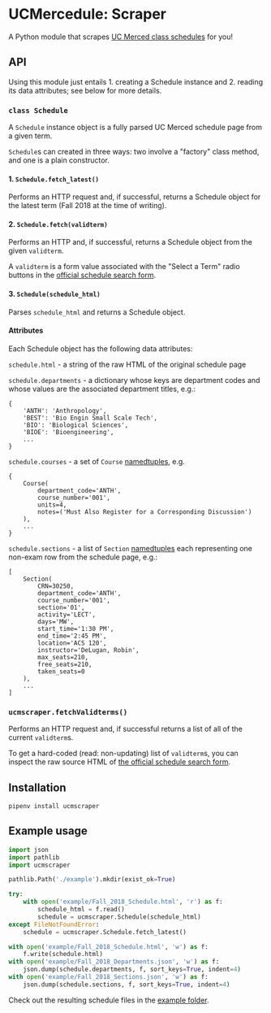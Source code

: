 # UCMercedule: Scraper
A Python module that scrapes [UC Merced class schedules][1] for you!

## API
Using this module just entails 1. creating a Schedule instance and 2. reading
its data attributes; see below for more details.

### `class Schedule`
A `Schedule` instance object is a fully parsed UC Merced schedule page from a
given term.

`Schedule`s can created in three ways: two involve a "factory" class method, and
one is a plain constructor.

#### 1. `Schedule.fetch_latest()`
Performs an HTTP request and, if successful, returns a Schedule object for the
latest term (Fall 2018 at the time of writing).

#### 2. `Schedule.fetch(validterm)`
Performs an HTTP and, if successful, returns a Schedule object from the given
`validterm`.

A `validterm` is a form value associated with the "Select a Term" radio buttons
in the [official schedule search form][1].

#### 3. `Schedule(schedule_html)`
Parses `schedule_html` and returns a Schedule object.

#### Attributes
Each Schedule object has the following data attributes:

`schedule.html` - a string of the raw HTML of the original schedule page

`schedule.departments` - a dictionary whose keys are department codes and whose
values are the associated department titles, e.g.:
```
{
    'ANTH': 'Anthropology',
    'BEST': 'Bio Engin Small Scale Tech',
    'BIO': 'Biological Sciences',
    'BIOE': 'Bioengineering',
    ...
}
```

`schedule.courses` - a set of `Course` [namedtuples](2), e.g.
```
{
    Course(
        department_code='ANTH',
        course_number='001',
        units=4,
        notes=('Must Also Register for a Corresponding Discussion')
    ),
    ...
}
```

`schedule.sections` - a list of `Section` [namedtuples](2) each representing one
non-exam row from the schedule page, e.g.:
```
[
    Section(
        CRN=30250,
        department_code='ANTH',
        course_number='001',
        section='01',
        activity='LECT',
        days='MW',
        start_time='1:30 PM',
        end_time='2:45 PM',
        location='ACS 120',
        instructor='DeLugan, Robin',
        max_seats=210,
        free_seats=210,
        taken_seats=0
    ),
    ...
]
```

### `ucmscraper.fetchValidterms()`
Performs an HTTP request and, if successful returns a list of all of the current
`validterm`s.

To get a hard-coded (read: non-updating) list of `validterm`s, you can inspect
the raw source HTML of [the official schedule search form][1].


## Installation
```
pipenv install ucmscraper
```

## Example usage
```python
import json
import pathlib
import ucmscraper

pathlib.Path('./example').mkdir(exist_ok=True)

try:
    with open('example/Fall_2018_Schedule.html', 'r') as f:
        schedule_html = f.read()
        schedule = ucmscraper.Schedule(schedule_html)
except FileNotFoundError:
    schedule = ucmscraper.Schedule.fetch_latest()

with open('example/Fall_2018_Schedule.html', 'w') as f:
    f.write(schedule.html)
with open('example/Fall_2018_Departments.json', 'w') as f:
    json.dump(schedule.departments, f, sort_keys=True, indent=4)
with open('example/Fall_2018_Sections.json', 'w') as f:
    json.dump(schedule.sections, f, sort_keys=True, indent=4)
```
Check out the resulting schedule files in the [example folder](example/).

[1]: https://mystudentrecord.ucmerced.edu/pls/PROD/xhwschedule.p_selectsubject
[2]: https://docs.python.org/3.5/library/collections.html#collections.namedtuple